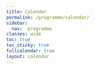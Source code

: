 ```yaml
---
title: Calendar
permalink: /programme/calendar/
sidebar:
  nav:  programme
classes: wide
toc: true
toc_sticky: true
fullcalendar: true
layout: calendar
---
```

